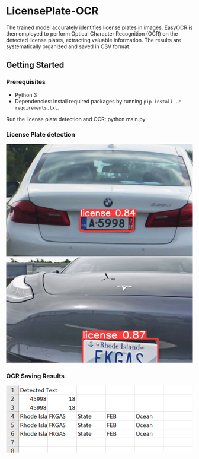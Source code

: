 # LicensePlate-OCR
The trained model accurately identifies license plates in images. EasyOCR is then employed to perform Optical Character Recognition (OCR) on the detected license plates, extracting valuable information. The results are systematically organized and saved in CSV format.

## Getting Started

### Prerequisites

- Python 3
- Dependencies: Install required packages by running `pip install -r requirements.txt`.

Run the license plate detection and OCR:
python main.py

### License Plate detection

![Detecting Plates in license](/1.png)
![Detecting Plates in license](/2.png)

### OCR Saving Results

![Detecting Plates in license](/3.png)
